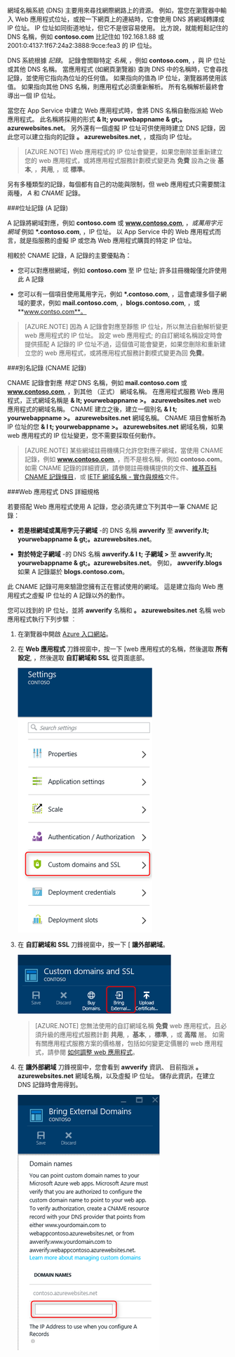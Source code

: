 網域名稱系統 (DNS) 主要用來尋找網際網路上的資源。 例如，當您在瀏覽器中輸入 Web 應用程式位址，或按一下網頁上的連結時，它會使用 DNS 將網域轉譯成 IP 位址。 IP 位址如同街道地址，但它不是很容易使用。 比方說，就能輕鬆記住的 DNS 名稱，例如 **contoso.com** 比記住如 192.168.1.88 或 2001:0:4137:1f67:24a2:3888:9cce:fea3 的 IP 位址。

DNS 系統根據 *記錄*。 記錄會關聯特定 *名稱*, ，例如 **contoso.com**, ，與 IP 位址或其他 DNS 名稱。 當應用程式 (如網頁瀏覽器) 查詢 DNS 中的名稱時，它會尋找記錄，並使用它指向為位址的任何值。 如果指向的值為 IP 位址，瀏覽器將使用該值。 如果指向其他 DNS 名稱，則應用程式必須重新解析。 所有名稱解析最終會導出一個 IP 位址。

當您在 App Service 中建立 Web 應用程式時，會將 DNS 名稱自動指派給 Web 應用程式。 此名稱將採用的形式 **& lt; yourwebappname & gt;。azurewebsites.net**。 另外還有一個虛擬 IP 位址可供使用時建立 DNS 記錄，因此您可以建立指向的記錄 **。 azurewebsites.net**, ，或指向 IP 位址。

> [AZURE.NOTE] Web 應用程式的 IP 位址會變更，如果您刪除並重新建立您的 web 應用程式，或將應用程式服務計劃模式變更為 **免費** 設為之後 **基本**, ，**共用**, ，或 **標準**。

另有多種類型的記錄，每個都有自己的功能與限制，但 web 應用程式只需要關注兩種， *A* 和 *CNAME* 記錄。

###位址記錄 (A 記錄)

A 記錄將網域對應，例如 **contoso.com** 或 **www.contoso.com**, ，*或萬用字元網域* 例如 **\*.contoso.com**, ，IP 位址。 以 App Service 中的 Web 應用程式而言，就是指服務的虛擬 IP 或您為 Web 應用程式購買的特定 IP 位址。

相較於 CNAME 記錄，A 記錄的主要優點為：

* 您可以對應根網域，例如 **contoso.com** 至 IP 位址; 許多註冊機報僅允許使用此 A 記錄

* 您可以有一個項目使用萬用字元，例如 **\*.contoso.com**, ，這會處理多個子網域的要求，例如 **mail.contoso.com**, ，**blogs.contoso.com**, ，或 **www.contso.com**。

> [AZURE.NOTE] 因為 A 記錄會對應至靜態 IP 位址，所以無法自動解析變更 web 應用程式的 IP 位址。 設定 web 應用程式; 的自訂網域名稱設定時會提供搭配 A 記錄的 IP 位址不過，這個值可能會變更，如果您刪除和重新建立您的 web 應用程式，或將應用程式服務計劃模式變更為回 **免費**。

###別名記錄 (CNAME 記錄)

CNAME 記錄會對應 *特定* DNS 名稱，例如 **mail.contoso.com** 或 **www.contoso.com**, ，到其他 （正式） 網域名稱。 在應用程式服務 Web 應用程式，正式網域名稱是 **& lt; yourwebappname >。 azurewebsites.net** web 應用程式的網域名稱。 CNAME 建立之後，建立一個別名 **& l t; yourwebappname >。 azurewebsites.net** 網域名稱。 CNAME 項目會解析為 IP 位址的您 **& l t; yourwebappname >。 azurewebsites.net** 網域名稱，如果 web 應用程式的 IP 位址變更，您不需要採取任何動作。

> [AZURE.NOTE] 某些網域註冊機構只允許您對應子網域，當使用 CNAME 記錄，例如 **www.contoso.com**, ，而不是根名稱，例如 **contoso.com**。 如需 CNAME 記錄的詳細資訊，請參閱註冊機構提供的文件、<a href="http://en.wikipedia.org/wiki/CNAME_record">維基百科 CNAME 記錄條目</a>，或 <a href="http://tools.ietf.org/html/rfc1035">IETF 網域名稱 - 實作與規格</a>文件。

###Web 應用程式 DNS 詳細規格

若要搭配 Web 應用程式使用 A 記錄，您必須先建立下列其中一筆 CNAME 記錄：

* **若是根網域或萬用字元子網域** -的 DNS 名稱 **awverify** 至  **awverify.lt; yourwebappname & gt;。azurewebsites.net**。

* **對於特定子網域** -的 DNS 名稱 **awverify.& l t; 子網域 >** 至 **awverify.lt; yourwebappname & gt;。azurewebsites.net**。 例如， **awverify.blogs** 如果 A 記錄屬於 **blogs.contoso.com**。

此 CNAME 記錄可用來驗證您擁有正在嘗試使用的網域。 這是建立指向 Web 應用程式之虛擬 IP 位址的 A 記錄以外的動作。

您可以找到的 IP 位址，並將 **awverify** 名稱和 **。 azurewebsites.net** 名稱 web 應用程式執行下列步驟 ︰

1. 在瀏覽器中開啟 [Azure 入口網站](https://portal.azure.com)。

2. 在 **Web 應用程式** 刀鋒視窗中，按一下 [web 應用程式的名稱，然後選取 **所有設定**, ，然後選取 **自訂網域和 SSL** 從頁面底部。

    ![](./media/custom-dns-web-site/dncmntask-cname-6.png)

3. 在 **自訂網域和 SSL** 刀鋒視窗中，按一下 [ **讓外部網域**。

    ![](./media/custom-dns-web-site/dncmntask-cname-7.png)

    > [AZURE.NOTE] 您無法使用的自訂網域名稱 **免費** web 應用程式，且必須升級的應用程式服務計劃 **共用**, ，**基本**, ，**標準**, ，或 **高階** 層。 如需有關應用程式服務方案的價格層，包括如何變更定價層的 web 應用程式，請參閱 [如何調整 web 應用程式](../articles/web-sites-scale.md)。

6. 在 **讓外部網域** 刀鋒視窗中，您會看到 **awverify** 資訊、 目前指派 **。 azurewebsites.net** 網域名稱，以及虛擬 IP 位址。 儲存此資訊，在建立 DNS 記錄時會用得到。

    ![](./media/custom-dns-web-site/dncmntask-cname-8.png)


